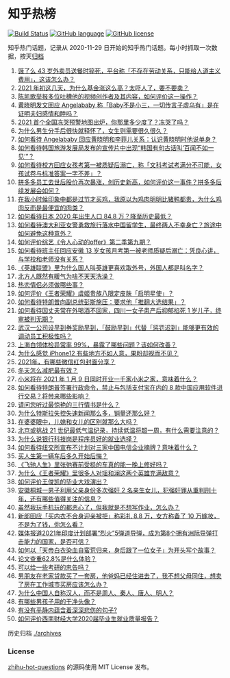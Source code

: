 # 知乎热榜
[![Build Status](https://github.com/ToWeLong/zhihu-hot-questions/workflows/CI/badge.svg)](https://github.com/ToWeLong/zhihu-hot-questions/actions)
[![GitHub language](https://img.shields.io/badge/language-golang-orange.svg)](https://golang.org/)
[![GitHub license](https://img.shields.io/github/license/ToWeLong/zhihu-hot-questions)](https://github.com/ToWeLong/zhihu-hot-questions/blob/main/LICENSE)

知乎热门话题，记录从 2020-11-29 日开始的知乎热门话题。每小时抓取一次数据，按天[归档](./archives)

<!-- BEGIN -->

1. [饿了么 43 岁外卖员送餐时猝死，平台称「不存在劳动关系，只能给人道主义费用」，这该怎么办？](https://www.zhihu.com/question/438129586)
1. [2021 年初这几天，为什么基金涨这么高？太吓人了，要不要卖？](https://www.zhihu.com/question/437808776)
1. [陈凯歌举报多位吐槽他的视频创作者及其内容，如何评价这一操作？](https://www.zhihu.com/question/438068928)
1. [黄晓明发文回应 Angelababy 称「Baby不是小三，一切传言子虚乌有」是在证明夫妇感情和睦吗？](https://www.zhihu.com/question/438160857)
1. [2021 首个全国冻哭预警地图出炉，你那里多少度了？冻哭了吗？](https://www.zhihu.com/question/438090876)
1. [为什么男生分手后很快就释怀了，女生则需要很久很久？](https://www.zhihu.com/question/432503865)
1. [如何看待 Angelababy 回应黄晓明和李菲儿关系：认识黄晓明时他说单身？](https://www.zhihu.com/question/438158348)
1. [如何看待韩国旅游发展局发布的宣传片中出现“韩国有句古话叫‘百闻不如一见’”？](https://www.zhihu.com/question/438097791)
1. [如何看待校方回应女孩考第一被质疑后溺亡，称「文科考试考满分不可能，女孩试卷与标准答案一字不差」？](https://www.zhihu.com/question/438110849)
1. [拼多多员工去世后股价再次暴涨，创历史新高，如何评价这一事件？拼多多后续发展会如何？](https://www.zhihu.com/question/438062353)
1. [在我小时候印象中都是过节才买鸡，我原以为鸡肉明明比猪鸭都贵，为什么鸡肉反而是最便宜的肉类？](https://www.zhihu.com/question/436623362)
1. [如何看待日本 2020 年出生人口 84.8 万？降至历史最低？](https://www.zhihu.com/question/437046716)
1. [如何看待澳大利亚女警勇救旅行落水中国留学生，最终两人不幸身亡？旅途中如何避免这种意外？](https://www.zhihu.com/question/437856151)
1. [如何评价综艺《令人心动的offer》第二季第九期？](https://www.zhihu.com/question/438163855)
1. [如何看待班主任回应安徽 13 岁女孩月考第一被老师质疑后溺亡：凭良心讲，与学校和老师没有关系？](https://www.zhihu.com/question/438002900)
1. [《英雄联盟》里为什么国人叫英雄更喜欢取外号，外国人都是叫名字？](https://www.zhihu.com/question/437265184)
1. [北方人既然有暖气为啥不天天洗澡？](https://www.zhihu.com/question/437451304)
1. [热恋情侣必须做哪些事？](https://www.zhihu.com/question/427279607)
1. [如何评价《王者荣耀》虞姬贵族八限定皮肤「启明星使」？](https://www.zhihu.com/question/438165641)
1. [如何看待特朗普向副总统彭斯施压：要求他「推翻大选结果」？](https://www.zhihu.com/question/438083206)
1. [如何看待因丈夫常在外喝酒不回家，四川一女子患产后抑郁掐死 1 岁儿子，终审被判无期？](https://www.zhihu.com/question/438096606)
1. [武汉一公司设早到券奖励早到，「鼓励早到」代替「惩罚迟到」能够更有效的调动员工积极性吗？](https://www.zhihu.com/question/437781720)
1. [上海白领体检异常率 99%，暴露了哪些问题？该如何改善？](https://www.zhihu.com/question/438092610)
1. [为什么感觉 iPhone12 有些地方不如人意，果粉却视而不见？](https://www.zhihu.com/question/437810551)
1. [2021年，有哪些微信红包封面分享？](https://www.zhihu.com/question/436417512)
1. [冬天怎么减肥最有效？](https://www.zhihu.com/question/362649673)
1. [小米将在 2021 年 1 月 9 日同时开业一千家小米之家，意味着什么？](https://www.zhihu.com/question/437978873)
1. [如何看待特朗普签署行政命令，禁止与包括支付宝在内的 8 款中国应用软件进行交易？将带来哪些影响？](https://www.zhihu.com/question/438083804)
1. [请问您听过最惊艳的三行情书是什么？](https://www.zhihu.com/question/343563096)
1. [为什么特斯拉失控失速新闻那么多，销量还那么好？](https://www.zhihu.com/question/435816291)
1. [在婆婆眼中，儿媳和女儿的区别就那么大吗？](https://www.zhihu.com/question/322283518)
1. [北京或挑战 21 世纪最低气温纪录，持续低温将超一周，有什么需要注意的？](https://www.zhihu.com/question/437950531)
1. [为什么说银行科技岗是程序员好的就业选择？](https://www.zhihu.com/question/380468704)
1. [如何看待纽交所宣布不计划对三家中国电信企业摘牌？意味着什么？](https://www.zhihu.com/question/437942525)
1. [买人生第一辆车后多久开始后悔？](https://www.zhihu.com/question/354985985)
1. [《飞驰人生》里张弛赛前受损的车真的能一晚上修好吗？](https://www.zhihu.com/question/313424074)
1. [为什么《王者荣耀》里很多人对瑶和澜这两个英雄充满敌意？](https://www.zhihu.com/question/434530683)
1. [如何评价王俊凯的毕业大戏演出？](https://www.zhihu.com/question/438052348)
1. [安徽桐城一男子利用父亲身份多次强奸 2 名亲生女儿，犯强奸罪从重判刑十年，还有哪些值得关注的信息？](https://www.zhihu.com/question/438098561)
1. [虽然我玩手机玩的都恶心了，但我就是不想写作业，怎么办？](https://www.zhihu.com/question/368308943)
1. [新郎回应「买内衣不合身迎亲被拒」称彩礼 8.8 万，女方称备了 10 万嫁妆，不是为了钱，你怎么看？](https://www.zhihu.com/question/437953531)
1. [媒体报道2021年印度计划部署“烈火”5弹道导弹，成为第8个拥有洲际导弹打击能力的国家，是否可信？](https://www.zhihu.com/question/437992271)
1. [如何以「天帝白衣染血自蛮荒归来，身后跟了一位女子」为开头写个故事？](https://www.zhihu.com/question/432799073)
1. [论文查重62.8%是什么体验？](https://www.zhihu.com/question/388191520)
1. [可以给一些考研的忠告吗？](https://www.zhihu.com/question/368896228)
1. [男朋友在老家贷款买了一套房，他爸妈已经住进去了，我不想父母同住，想卖了房在工作城市买房应该怎么办？](https://www.zhihu.com/question/437746833)
1. [为什么中国人自称汉人，而不是周人、秦人、唐人、明人？](https://www.zhihu.com/question/315606998)
1. [有哪些男孩子用的干净头像？](https://www.zhihu.com/question/359867171)
1. [有没有平静内蕴含着深深悲伤的句子?](https://www.zhihu.com/question/436742851)
1. [如何评价西南财经大学2020届毕业生就业质量报告？](https://www.zhihu.com/question/437422218)

<!-- END -->

历史归档 [./archives](./archives)


### License
[zhihu-hot-questions](https://github.com/towelong/zhihu-hot-questions) 的源码使用 MIT License 发布。